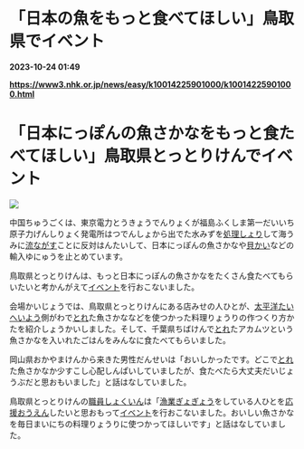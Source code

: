 # 「日本の魚をもっと食べてほしい」鳥取県でイベント

**2023-10-24 01:49**

**https://www3.nhk.or.jp/news/easy/k10014225901000/k10014225901000.html**

「日本にっぽんの魚さかなをもっと食たべてほしい」鳥取県とっとりけんでイベント
======================================

![](https://www3.nhk.or.jp/news/html/20231015/K10014225901_2310151234_1015124115_01_02.jpg)  

中国ちゅうごくは、東京電力とうきょうでんりょくが福島ふくしま第一だいいち原子力げんしりょく発電所はつでんしょから出でた水みずを[処理しょり](javascript:void(0))して海うみに[流ながす](javascript:void(0))ことに反対はんたいして、日本にっぽんの魚さかなや[貝かい](javascript:void(0))などの輸入ゆにゅうを止とめています。

鳥取県とっとりけんは、もっと日本にっぽんの魚さかなをたくさん食たべてもらいたいと考かんがえて[イベント](javascript:void(0))を行おこないました。

会場かいじょうでは、鳥取県とっとりけんにある店みせの人ひとが、[太平洋たいへいよう](javascript:void(0))側がわで[とれ](javascript:void(0))た魚さかななどを使つかった料理りょうりの作つくり方かたを紹介しょうかいしました。そして、千葉県ちばけんで[とれ](javascript:void(0))たアカムツという魚さかなを入いれたごはんをみんなに食たべてもらいました。

岡山県おかやまけんから来きた男性だんせいは「おいしかったです。どこで[とれ](javascript:void(0))た魚さかなか少すこし心配しんぱいしていましたが、食たべたら大丈夫だいじょうぶだと思おもいました」と話はなしていました。

鳥取県とっとりけんの[職員しょくいん](javascript:void(0))は「[漁業ぎょぎょう](javascript:void(0))をしている人ひとを[応援おうえん](javascript:void(0))したいと思おもって[イベント](javascript:void(0))を行おこないました。おいしい魚さかなを毎日まいにちの料理りょうりに使つかってほしいです」と話はなしていました。